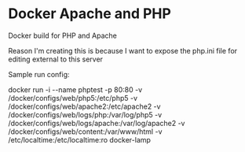 # Docker Apache and PHP
Docker build for PHP and Apache

Reason I'm creating this is because I want to expose the php.ini file for editing external to this server

Sample run config:

docker run -i --name phptest -p 80:80 -v /docker/configs/web/php5:/etc/php5 -v /docker/configs/web/apache2:/etc/apache2 -v /docker/configs/web/logs/php:/var/log/php5 -v /docker/configs/web/logs/apache:/var/log/apache2 -v /docker/configs/web/content:/var/www/html -v /etc/localtime:/etc/localtime:ro docker-lamp
